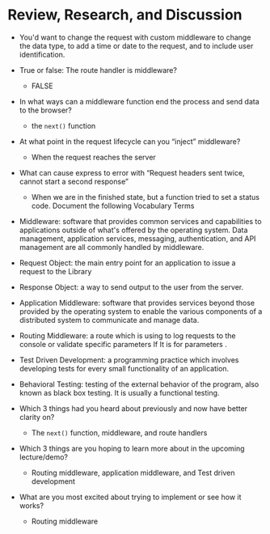 # Review, Research, and Discussion

- You'd want to change the request with custom middleware to change the data type, to add a time or date to the request, and to include user identification.

- True or false: The route handler is middleware?
    - FALSE

- In what ways can a middleware function end the process and send data to the browser?
    - the ```next()``` function 

- At what point in the request lifecycle can you “inject” middleware?
    - When the request reaches the server 
- What can cause express to error with “Request headers sent twice, cannot start a second response”
    - When we are in the finished state, but a function tried to set a status code.
Document the following Vocabulary Terms
- Middleware: software that provides common services and capabilities to applications outside of what's offered by the operating system. Data management, application services, messaging, authentication, and API management are all commonly handled by middleware.
- Request Object: the main entry point for an application to issue a request to the Library
- Response Object: a way to send output to the user from the server.
- Application Middleware: software that provides services beyond those provided by the operating system to enable the various components of a distributed system to communicate and manage data. 
- Routing Middleware: a route which is using to log requests to the console or validate specific parameters If It is for parameters .
- Test Driven Development: a programming practice which involves developing tests for every small functionality of an application.
- Behavioral Testing: testing of the external behavior of the program, also known as black box testing. It is usually a functional testing.

- Which 3 things had you heard about previously and now have better clarity on?
    - The ```next()``` function, middleware, and route handlers
- Which 3 things are you hoping to learn more about in the upcoming lecture/demo?
    - Routing middleware, application middleware, and Test driven development
- What are you most excited about trying to implement or see how it works?
    - Routing middleware
